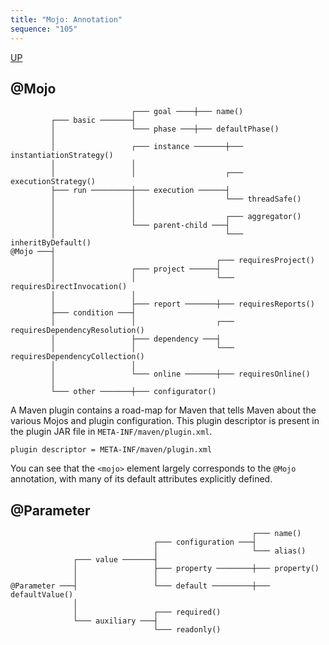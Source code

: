 ```yaml
---
title: "Mojo: Annotation"
sequence: "105"
---
```


[UP](/maven.html)


## @Mojo

```text
                           ┌─── goal ────┼─── name()
         ┌─── basic ───────┤
         │                 └─── phase ───┼─── defaultPhase()
         │
         │                 ┌─── instance ───────┼─── instantiationStrategy()
         │                 │
         │                 │                    ┌─── executionStrategy()
         ├─── run ─────────┼─── execution ──────┤
         │                 │                    └─── threadSafe()
         │                 │
         │                 │                    ┌─── aggregator()
         │                 └─── parent-child ───┤
         │                                      └─── inheritByDefault()
@Mojo ───┤
         │                                    ┌─── requiresProject()
         │                 ┌─── project ──────┤
         │                 │                  └─── requiresDirectInvocation()
         │                 │
         │                 ├─── report ───────┼─── requiresReports()
         ├─── condition ───┤
         │                 │                  ┌─── requiresDependencyResolution()
         │                 ├─── dependency ───┤
         │                 │                  └─── requiresDependencyCollection()
         │                 │
         │                 └─── online ───────┼─── requiresOnline()
         │
         └─── other ───────┼─── configurator()
```

A Maven plugin contains a road-map for Maven that tells Maven about the various Mojos and plugin configuration.
This plugin descriptor is present in the plugin JAR file in `META-INF/maven/plugin.xml`.

```text
plugin descriptor = META-INF/maven/plugin.xml
```

You can see that the `<mojo>` element largely corresponds to the `@Mojo` annotation,
with many of its default attributes explicitly defined.

## @Parameter

```text
                                                      ┌─── name()
                                ┌─── configuration ───┤
                                │                     └─── alias()
              ┌─── value ───────┤
              │                 ├─── property ────────┼─── property()
              │                 │
@Parameter ───┤                 └─── default ─────────┼─── defaultValue()
              │
              │                 ┌─── required()
              └─── auxiliary ───┤
                                └─── readonly()
```
